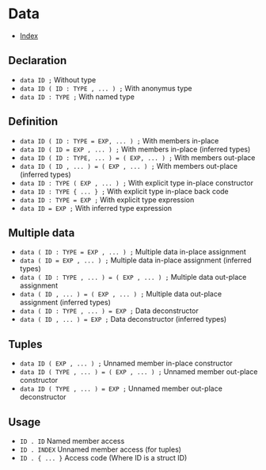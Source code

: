 # Data

* [Index](./Index.md)

## Declaration

* ```data ID ;``` Without type
* ```data ID ( ID : TYPE , ... ) ;``` With anonymus type
* ```data ID : TYPE ;``` With named type

## Definition

* ```data ID ( ID : TYPE = EXP, ... ) ;``` With members in-place
* ```data ID ( ID = EXP , ... ) ;``` With members in-place (inferred types)
* ```data ID ( ID : TYPE, ... ) = ( EXP, ... ) ;``` With members out-place
* ```data ID ( ID , ... ) = ( EXP , ... ) ;``` With members out-place (inferred types)
* ```data ID : TYPE ( EXP , ... ) ;``` With explicit type in-place constructor
* ```data ID : TYPE { ... } ;``` With explicit type in-place back code
* ```data ID : TYPE = EXP ;``` With explicit type expression
* ```data ID = EXP ;``` With inferred type expression

## Multiple data

* ```data ( ID : TYPE = EXP , ... ) ;``` Multiple data in-place assignment
* ```data ( ID = EXP , ... ) ;``` Multiple data in-place assignment (inferred types)
* ```data ( ID : TYPE , ... ) = ( EXP , ... ) ;``` Multiple data out-place assignment
* ```data ( ID , ... ) = ( EXP , ... ) ;``` Multiple data out-place assignment (inferred types)
* ```data ( ID : TYPE , ... ) = EXP ;``` Data deconstructor
* ```data ( ID , ... ) = EXP ;``` Data deconstructor (inferred types)

## Tuples

* ```data ID ( EXP , ... ) ;``` Unnamed member in-place constructor
* ```data ID ( TYPE , ... ) = ( EXP , ... ) ;``` Unnamed member out-place constructor
* ```data ID ( TYPE , ... ) = EXP ;``` Unnamed member out-place deconstructor

## Usage

* ```ID . ID``` Named member access
* ```ID . INDEX``` Unnamed member access (for tuples)
* ```ID . { ... }``` Access code (Where ID is a struct ID)
